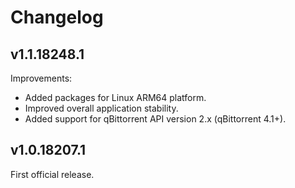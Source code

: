 # Changelog

## v1.1.18248.1

Improvements:

+ Added packages for Linux ARM64 platform.
+ Improved overall application stability.
+ Added support for qBittorrent API version 2.x (qBittorrent 4.1+).

## v1.0.18207.1

First official release.